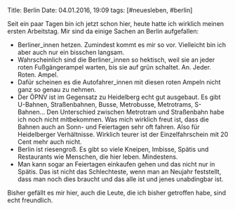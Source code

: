 Title: Berlin
Date: 04.01.2016, 19:09
tags: [#neuesleben, #berlin]

Seit ein paar Tagen bin ich jetzt schon hier, heute hatte ich wirklich meinen ersten Arbeitstag. Mir sind da einige Sachen an Berlin aufgefallen:

- Berliner_innen hetzen. Zumindest kommt es mir so vor. Vielleicht bin ich aber auch nur ein bisschen langsam.
- Wahrscheinlich sind die Berliner_innen so hektisch, weil sie an jeder roten Fußgängerampel warten, bis sie auf grün schaltet. An. Jeder. Roten. Ampel.
- Dafür scheinen es die Autofahrer_innen mit diesen roten Ampeln nicht ganz so genau zu nehmen.
- Der ÖPNV ist im Gegensatz zu Heidelberg echt gut ausgebaut. Es gibt U-Bahnen, Straßenbahnen, Busse, Metrobusse, Metrotrams, S-Bahnen... Den Unterschied zwischen Metrotram und Straßenbahn habe ich noch nicht mitbekommen. Was mich wirklich freut ist, dass die Bahnen auch an Sonn- und Feiertagen sehr oft fahren. Also für Heidelberger Verhältnisse. Wirklich teurer ist der Einzelfahrschein mit 20 Cent mehr auch nicht.
- Berlin ist riesengroß. Es gibt so viele Kneipen, Imbisse, Spätis und Restaurants wie Menschen, die hier leben. Mindestens.
- Man kann sogar an Feiertagen einkaufen gehen und das nicht nur in Spätis. Das ist nicht das Schlechteste, wenn man an Neujahr feststellt, dass man noch dies braucht und das alle ist und jenes unabdingbar ist.

Bisher gefällt es mir hier, auch die Leute, die ich bisher getroffen habe, sind echt freundlich.
